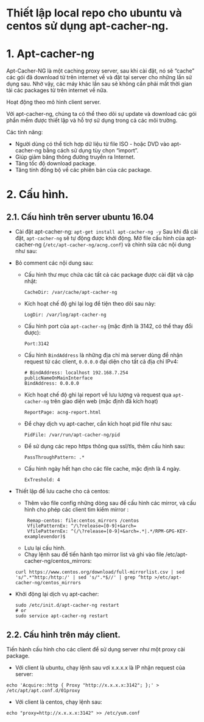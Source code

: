 # Thiết lập local repo cho ubuntu và centos sử dụng apt-cacher-ng.
# 1. Apt-cacher-ng
Apt-Cacher-NG là một caching proxy server, sau khi cài đặt, nó sẽ “cache” các gói đã download từ trên internet về và đặt tại server cho những lần sử dụng sau. Nhờ vậy, các máy khác lần sau sẽ không cần phải mất thời gian tải các packages từ trên internet về nữa.

Hoạt động theo mô hình client server.

Với apt-cacher-ng, chúng ta có thể theo dõi sự update và download các gói phần mềm được thiết lập và hỗ trợ sử dụng trong cả các môi trường.

Các tính năng:
- Người dùng có thể tích hợp dữ liệu từ file ISO - hoặc DVD vào apt-cacher-ng bằng cách sử dụng tùy chọn “import”.
- Giúp giảm băng thông đường truyền ra Internet.
- Tăng tốc độ download package.
- Tăng tính đồng bộ về các phiên bản của các package.

# 2. Cấu hình.
## 2.1. Cấu hình trên server ubuntu 16.04
- Cài đặt apt-cacher-ng:
	`apt-get install apt-cacher-ng -y`
Sau khi đã cài đặt, `apt-cacher-ng` sẽ tự động được khởi động. Mở file cấu hình của apt-cacher-ng (`/etc/apt-cacher-ng/acng.conf`) và chỉnh sửa các nội dung như sau:  

- Bỏ comment các nội dung sau:
	- Cấu hình thư mục chứa các tất cả các package được cài đặt và cập nhật:
		```
		CacheDir: /var/cache/apt-cacher-ng
		```
	- Kích hoạt chế độ ghi lại log để tiện theo dõi sau này:  
		```
		LogDir: /var/log/apt-cacher-ng
		```

	- Cấu hình port của `apt-cacher-ng` (mặc định là 3142, có thể thay đổi được):  
		```
		Port:3142
		```

	- Cấu hình `BindAddress` là những địa chỉ mà server dùng để nhận request từ các client, `0.0.0.0` đại diện cho tất cả địa chỉ IPv4:   
		```
		# BindAddress: localhost 192.168.7.254 publicNameOnMainInterface
		BindAddress: 0.0.0.0
		```

	- Kích hoạt chế độ ghi lại report về lưu lượng và request qua `apt-cacher-ng` trên giao diện web (mặc định đã kích hoạt)  
		```
		ReportPage: acng-report.html
		```

	- Để chạy dịch vụ apt-cacher, cần kích hoạt pid file như sau:  
		```
		PidFile: /var/run/apt-cacher-ng/pid
		```
    - Để sử dụng các repo https thông qua ssl/tls, thêm cấu hình sau:
		```
		PassThroughPattern: .*
		```
	- Cấu hình ngày hết hạn cho các file cache, mặc định là 4 ngày.
		```
		ExTreshold: 4
		```
- Thiết lập để lưu cache cho cả centos:
	- Thêm vào file config những dòng sau để cấu hình các mirror, và cấu hình cho phép các client tìm kiếm mirror :
	   ```
		Remap-centos: file:centos_mirrors /centos
		VfilePatternEx: ^/\?release=[0-9]+&arch=
		VfilePatternEx: ^(/\?release=[0-9]+&arch=.*|.*/RPM-GPG-KEY-examplevendor)$
	   ```
	- Lưu lại cấu hình.
	- Chạy lệnh sau để tiến hành tạo mirror list và ghi vào file /etc/apt-cacher-ng/centos_mirrors:
	```
	curl https://www.centos.org/download/full-mirrorlist.csv | sed 's/^.*"http:/http:/' | sed 's/".*$//' | grep ^http >/etc/apt-cacher-ng/centos_mirrors
	```

- Khởi động lại dịch vụ apt-cacher: 
	
	```
	sudo /etc/init.d/apt-cacher-ng restart 
	# or
	sudo service apt-cacher-ng restart 
	```
## 2.2. Cấu hình trên máy client.
Tiến hành cấu hình cho các client để sử dụng server như một proxy cài package.
- Với client là ubuntu, chạy lệnh sau vơi x.x.x.x là IP nhận request của server:
```
echo 'Acquire::http { Proxy "http://x.x.x.x:3142"; };' > /etc/apt/apt.conf.d/01proxy
```
- Với client là centos, chạy lệnh sau:
```
echo "proxy=http://x.x.x.x:3142" >> /etc/yum.conf
```

